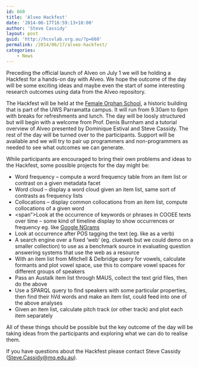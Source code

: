 ```yaml
---
id: 660
title: 'Alveo Hackfest'
date: '2014-06-17T16:59:13+10:00'
author: 'Steve Cassidy'
layout: post
guid: 'http://hcsvlab.org.au/?p=660'
permalink: /2014/06/17/alveo-hackfest/
categories:
    - News
---
```


Preceding the official launch of Alveo on July 1 we will be holding a Hackfest for a hands-on day with Alveo. We hope the outcome of the day will be some exciting ideas and maybe even the start of some interesting research outcomes using data from the Alveo repository.

The Hackfest will be held at the [Female Orphan School](http://www.uws.edu.au/femaleorphanschool/home), a historic building that is part of the UWS Parramatta campus. It will run from 9.30am to 6pm with breaks for refreshments and lunch. The day will be loosly structured but will begin with a welcome from Prof. Denis Burnham and a tutorial overview of Alveo presented by Dominique Estival and Steve Cassidy. The rest of the day will be turned over to the participants. Support will be available and we will try to pair up programmers and non-programmers as needed to see what outcomes we can generate.

While participants are encouraged to bring their own problems and ideas to the Hackfest, some possible projects for the day might be:

- Word frequency – compute a word frequency table from an item list or contrast on a given metadata facet
- Word cloud – display a word cloud given an item list, same sort of contrasts as frequency lists
- Collocations – display common collocations from an item list, compute collocations of a given word
- &lt;span”&gt;Look at the occurrence of keywords or phrases in COOEE texts over time – some kind of timeline display to show occurrences or frequency eg. like [Google NGrams](https://books.google.com/ngrams/)
- Look at occurrence after POS tagging the text (eg. like as a verb)
- A search engine over a fixed ‘web’ (eg. clueweb but we could demo on a smaller collection) to use as a benchmark source in evaluating question answering systems that use the web as a resource
- With an item list from Mitchell &amp; Delbridge query for vowels, calculate formants and plot vowel space, use this to compare vowel spaces for different groups of speakers
- Pass an Austalk item list through MAUS, collect the text grid files, then do the above
- Use a SPARQL query to find speakers with some particular properties, then find their hVd words and make an item list, could feed into one of the above analyses
- Given an item list, calculate pitch track (or other track) and plot each item separately

All of these things should be possible but the key outcome of the day will be taking ideas from the participants and exploring what we can do to realise them.

If you have questions about the Hackfest please contact Steve Cassidy (Steve.Cassidy@mq.edu.au).